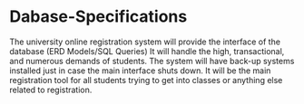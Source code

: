 # Dabase-Specifications
The university online registration system will provide the interface of the database (ERD Models/SQL Queries)
It will handle the high, transactional, and numerous demands of students. The system will have back-up systems installed just in case the main interface shuts down. It will be the main registration tool for all students trying to get into classes or anything else related to registration.
